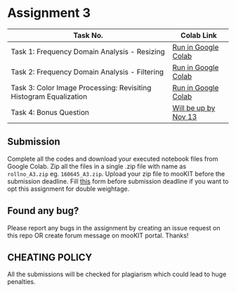 # Assignment 3

| Task No. | Colab Link |
| ----------- | ---------- |
| Task 1: Frequency Domain Analysis - Resizing | <a target="_blank" href="https://colab.research.google.com/github/ee604/ee604_assignments/blob/master/assignment_3/Task_1.ipynb">Run in Google Colab</a> |
| Task 2: Frequency Domain Analysis - Filtering | <a target="_blank" href="https://colab.research.google.com/github/ee604/ee604_assignments/blob/master/assignment_3/Task_2.ipynb">Run in Google Colab</a> |
| Task 3: Color Image Processing: Revisiting Histogram Equalization | <a target="_blank" href="https://colab.research.google.com/github/ee604/ee604_assignments/blob/master/assignment_3/Task_3.ipynb">Run in Google Colab</a> |
| Task 4: Bonus Question | <a target="_blank" href="">Will be up by Nov 13</a> |

## Submission
Complete all the codes and download your executed notebook files from Google Colab. Zip all the files in a single .zip file with name as `rollno_A3.zip` eg. `160645_A3.zip`. Upload your zip file to mooKIT before the submission deadline. Fill [this](https://forms.gle/NVWCXzgWfQKEqKW37) form before submission deadline if you want to opt this assignment for double weightage.

## Found any bug?
Please report any bugs in the assignment by creating an issue request on this repo OR create forum message on mooKIT portal. Thanks!

## CHEATING POLICY
All the submissions will be checked for plagiarism which could lead to huge penalties.
